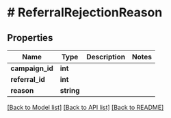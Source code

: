 # # ReferralRejectionReason

## Properties

Name | Type | Description | Notes
------------ | ------------- | ------------- | -------------
**campaign_id** | **int** |  | 
**referral_id** | **int** |  | 
**reason** | **string** |  | 

[[Back to Model list]](../../README.md#documentation-for-models) [[Back to API list]](../../README.md#documentation-for-api-endpoints) [[Back to README]](../../README.md)



